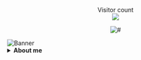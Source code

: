 <p align="center"> 
  Visitor count<br>
  <img src="https://profile-counter.glitch.me/nullsec45/count.svg" />
</p>
<p align="center">
    <img alt="#" src="https://img.shields.io/badge/nullsec45-0E98E5">
</p>
<div>
  <img alt="Banner" src="https://github.com/nullsec45/nullsec45/assets/107412463/b70e21c6-c26e-4218-aae4-580487944eb8"/>
</div>
<details>
  <summary><b>About me</b></summary>
  <div>
    <p>
      Hi, I'm Rama Fajar Fadhillah , nullsec is my username. You can call me Rama or Fajar. I'm a Fullstack Developer, GNU/Linux Enthusiast, and Cyber Security Learner. I'm
      interested to programming, GNU/Linux, and Cyber Security. I'm using programming language PHP, Javasript, and Golang</p>
  </div>
  <div>
   <h2>Github Performance Overall<h2>
     <img alt="Top Language" src="https://github-readme-stats.vercel.app/api/top-langs/?bg_color=00000000&username=nullsec45&langs_count=8,&hide_border=true&title_color=0E98E5&text_color=0E98E5"/><br>
     <img alt="GitHub Stats" src="https://github-readme-stats.vercel.app/api?bg_color=00000000&username=nullsec45&show_icons=true&hide=issues,commits&hide_border=true&icon_color=0E98E5&title_color=0E98E5text_color=0E98E5"/>
  </div>
